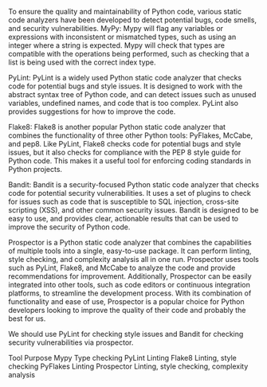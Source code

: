 To ensure the quality and maintainability of Python code, various static
code analyzers have been developed to detect potential bugs, code
smells, and security vulnerabilities. MyPy: Mypy will flag any variables
or expressions with inconsistent or mismatched types, such as using an
integer where a string is expected. Mypy will check that types are
compatible with the operations being performed, such as checking that a
list is being used with the correct index type.

PyLint: PyLint is a widely used Python static code analyzer that checks
code for potential bugs and style issues. It is designed to work with
the abstract syntax tree of Python code, and can detect issues such as
unused variables, undefined names, and code that is too complex. PyLint
also provides suggestions for how to improve the code.

Flake8: Flake8 is another popular Python static code analyzer that
combines the functionality of three other Python tools: PyFlakes,
McCabe, and pep8. Like PyLint, Flake8 checks code for potential bugs and
style issues, but it also checks for compliance with the PEP 8 style
guide for Python code. This makes it a useful tool for enforcing coding
standards in Python projects.

Bandit: Bandit is a security-focused Python static code analyzer that
checks code for potential security vulnerabilities. It uses a set of
plugins to check for issues such as code that is susceptible to SQL
injection, cross-site scripting (XSS), and other common security issues.
Bandit is designed to be easy to use, and provides clear, actionable
results that can be used to improve the security of Python code.

Prospector is a Python static code analyzer that combines the
capabilities of multiple tools into a single, easy-to-use package. It
can perform linting, style checking, and complexity analysis all in one
run. Prospector uses tools such as PyLint, Flake8, and McCabe to analyze
the code and provide recommendations for improvement. Additionally,
Prospector can be easily integrated into other tools, such as code
editors or continuous integration platforms, to streamline the
development process. With its combination of functionality and ease of
use, Prospector is a popular choice for Python developers looking to
improve the quality of their code and probably the best for us.

We should use PyLint for checking style issues and Bandit for checking
security vulnerabilities via prospector.

Tool Purpose Mypy Type checking PyLint Linting Flake8 Linting, style
checking PyFlakes Linting Prospector Linting, style checking, complexity
analysis
